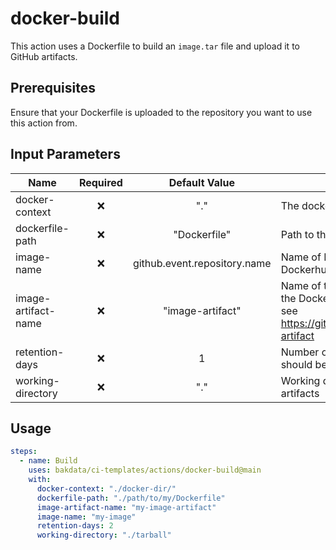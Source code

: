 # docker-build

This action uses a Dockerfile to build an `image.tar` file and upload it to GitHub artifacts.

## Prerequisites

Ensure that your Dockerfile is uploaded to the repository you want to use this action from.

## Input Parameters

| Name                | Required |        Default Value         | Description                                                                                                          |
| ------------------- | :------: | :--------------------------: | -------------------------------------------------------------------------------------------------------------------- |
| docker-context      |    ❌    |             "."              | The docker context.                                                                                                  |
| dockerfile-path     |    ❌    |         "Dockerfile"         | Path to the Dockerfile.                                                                                              |
| image-name          |    ❌    | github.event.repository.name | Name of Docker image on Dockerhub                                                                                    |
| image-artifact-name |    ❌    |       "image-artifact"       | Name of the artifact that contains the Docker image.tar file to push, see https://github.com/actions/upload-artifact |
| retention-days      |    ❌    |              1               | Number of days the image artifact should be stored on GitHub                                                         |
| working-directory   |    ❌    |             "."              | Working directory for your Docker artifacts                                                                          |

## Usage

```yaml
steps:
  - name: Build
    uses: bakdata/ci-templates/actions/docker-build@main
    with:
      docker-context: "./docker-dir/"
      dockerfile-path: "./path/to/my/Dockerfile"
      image-artifact-name: "my-image-artifact"
      image-name: "my-image"
      retention-days: 2
      working-directory: "./tarball"
```
